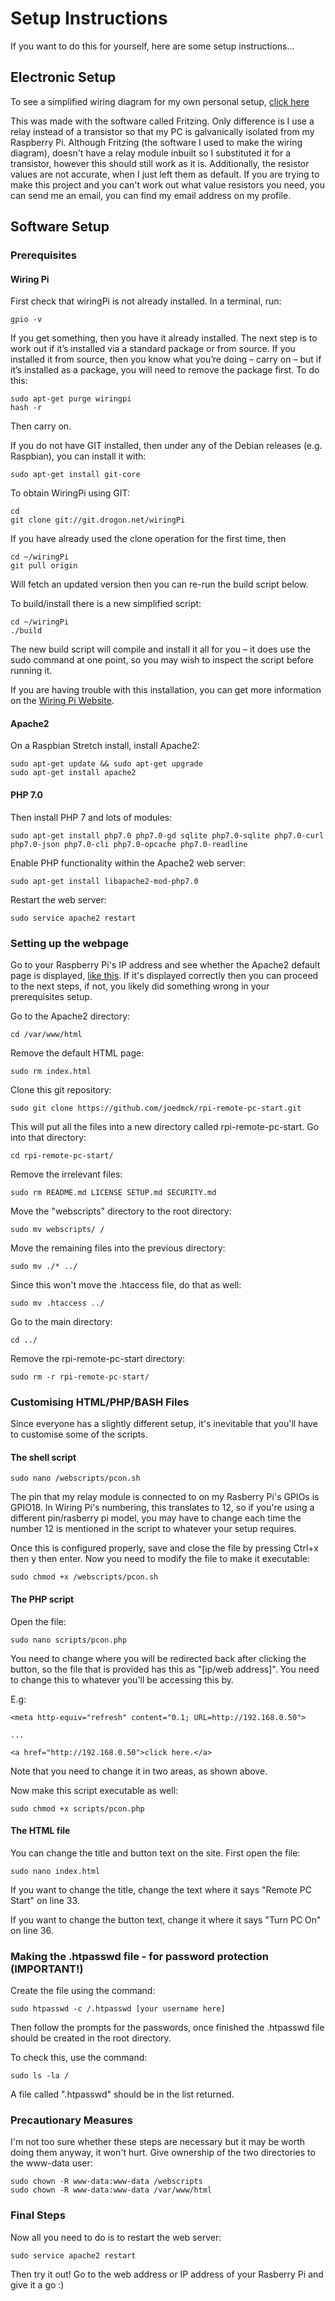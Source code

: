 # Setup Instructions
If you want to do this for yourself, here are some setup instructions...

## Electronic Setup

To see a simplified wiring diagram for my own personal setup, [click here](https://software.jmckinnon.co.uk/files/images/wiring-diagram.png)

This was made with the software called Fritzing. Only difference is I use a relay instead of a transistor so that my PC is galvanically isolated from my Raspberry Pi. Although Fritzing (the software I used to make the wiring diagram), doesn't have a relay module inbuilt so I substituted it for a transistor, however this should still work as it is. Additionally, the resistor values are not accurate, when I just left them as default. If you are trying to make this project and you can't work out what value resistors you need, you can send me an email, you can find my email address on my profile.

## Software Setup
### Prerequisites
#### Wiring Pi
First check that wiringPi is not already installed. In a terminal, run:
```
gpio -v
```
If you get something, then you have it already installed. The next step is to work out if it’s installed via a standard package or from source. If you installed it from source, then you know what you’re doing – carry on – but if it’s installed as a package, you will need to remove the package first. To do this:
```
sudo apt-get purge wiringpi
hash -r
```
Then carry on.

If you do not have GIT installed, then under any of the Debian releases (e.g. Raspbian), you can install it with:
```
sudo apt-get install git-core
```
To obtain WiringPi using GIT:
```
cd
git clone git://git.drogon.net/wiringPi
```
If you have already used the clone operation for the first time, then
```
cd ~/wiringPi
git pull origin
```
Will fetch an updated version then you can re-run the build script below.

To build/install there is a new simplified script:
```
cd ~/wiringPi
./build
```
The new build script will compile and install it all for you – it does use the sudo command at one point, so you may wish to inspect the script before running it.

If you are having trouble with this installation, you can get more information on the [Wiring Pi Website](http://wiringpi.com/).

#### Apache2
On a Raspbian Stretch install, install Apache2:
```
sudo apt-get update && sudo apt-get upgrade
sudo apt-get install apache2
```
#### PHP 7.0
Then install PHP 7 and lots of modules:
```
sudo apt-get install php7.0 php7.0-gd sqlite php7.0-sqlite php7.0-curl php7.0-json php7.0-cli php7.0-opcache php7.0-readline
```

Enable PHP functionality within the Apache2 web server:
```
sudo apt-get install libapache2-mod-php7.0
```

Restart the web server:
```
sudo service apache2 restart
```

### Setting up the webpage
Go to your Raspberry Pi's IP address and see whether the Apache2 default page is displayed, [like this](http://software.jmckinnon.co.uk/apache/). If it's displayed correctly then you can proceed to the next steps, if not, you likely did something wrong in your prerequisites setup.

Go to the Apache2 directory:
```
cd /var/www/html
```

Remove the default HTML page:
```
sudo rm index.html
```

Clone this git repository:
```
sudo git clone https://github.com/joedmck/rpi-remote-pc-start.git
```

This will put all the files into a new directory called rpi-remote-pc-start. Go into that directory:
```
cd rpi-remote-pc-start/
```

Remove the irrelevant files:
```
sudo rm README.md LICENSE SETUP.md SECURITY.md
```

Move the "webscripts" directory to the root directory:
```
sudo mv webscripts/ /
```

Move the remaining files into the previous directory:
```
sudo mv ./* ../
```

Since this won't move the .htaccess file, do that as well:
```
sudo mv .htaccess ../
```

Go to the main directory:
```
cd ../
```

Remove the rpi-remote-pc-start directory:
```
sudo rm -r rpi-remote-pc-start/
```

### Customising HTML/PHP/BASH Files
Since everyone has a slightly different setup, it's inevitable that you'll have to customise some of the scripts.
#### The shell script
```
sudo nano /webscripts/pcon.sh
```
The pin that my relay module is connected to on my Rasberry Pi's GPIOs is GPIO18. In Wiring Pi's numbering, this translates to 12, so if you're using a different pin/rasberry pi model, you may have to change each time the number 12 is mentioned in the script to whatever your setup requires.

Once this is configured properly, save and close the file by pressing Ctrl+x then y then enter.
Now you need to modify the file to make it executable:
```
sudo chmod +x /webscripts/pcon.sh
```

#### The PHP script
Open the file:
```
sudo nano scripts/pcon.php
```
You need to change where you will be redirected back after clicking the button, so the file that is provided has this as "[ip/web address]". You need to change this to whatever you'll be accessing this by.

E.g:
```
<meta http-equiv="refresh" content="0.1; URL=http://192.168.0.50">

...

<a href="http://192.168.0.50">click here.</a>
```

Note that you need to change it in two areas, as shown above.

Now make this script executable as well:
```
sudo chmod +x scripts/pcon.php
```

#### The HTML file
You can change the title and button text on the site.
First open the file:
```
sudo nano index.html
```
If you want to change the title, change the text where it says "Remote PC Start" on line 33.

If you want to change the button text, change it where it says "Turn PC On" on line 36.

### Making the .htpasswd file - for password protection (IMPORTANT!)

Create the file using the command:
```
sudo htpasswd -c /.htpasswd [your username here]
```
Then follow the prompts for the passwords, once finished the .htpasswd file should be created in the root directory.

To check this, use the command:
```
sudo ls -la /
```

A file called ".htpasswd" should be in the list returned.

### Precautionary Measures
I'm not too sure whether these steps are necessary but it may be worth doing them anyway, it won't hurt.
Give ownership of the two directories to the www-data user:
```
sudo chown -R www-data:www-data /webscripts
sudo chown -R www-data:www-data /var/www/html
```

### Final Steps

Now all you need to do is to restart the web server:
```
sudo service apache2 restart
```
Then try it out! Go to the web address or IP address of your Rasberry Pi and give it a go :)
